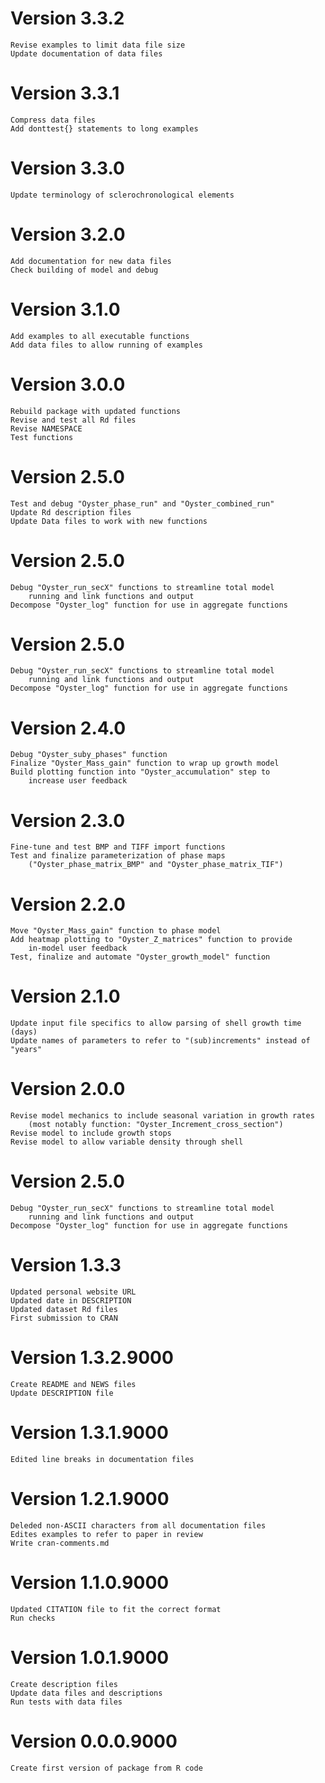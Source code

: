 # Version 3.3.2
    Revise examples to limit data file size
    Update documentation of data files

# Version 3.3.1
    Compress data files
    Add donttest{} statements to long examples

# Version 3.3.0
    Update terminology of sclerochronological elements

# Version 3.2.0
    Add documentation for new data files
    Check building of model and debug

# Version 3.1.0
    Add examples to all executable functions
    Add data files to allow running of examples

# Version 3.0.0
    Rebuild package with updated functions
    Revise and test all Rd files
    Revise NAMESPACE
    Test functions

# Version 2.5.0
    Test and debug "Oyster_phase_run" and "Oyster_combined_run"
    Update Rd description files
    Update Data files to work with new functions

# Version 2.5.0
    Debug "Oyster_run_secX" functions to streamline total model
        running and link functions and output
    Decompose "Oyster_log" function for use in aggregate functions

# Version 2.5.0
    Debug "Oyster_run_secX" functions to streamline total model
        running and link functions and output
    Decompose "Oyster_log" function for use in aggregate functions

# Version 2.4.0
    Debug "Oyster_suby_phases" function
    Finalize "Oyster_Mass_gain" function to wrap up growth model
    Build plotting function into "Oyster_accumulation" step to
        increase user feedback

# Version 2.3.0
    Fine-tune and test BMP and TIFF import functions
    Test and finalize parameterization of phase maps
        ("Oyster_phase_matrix_BMP" and "Oyster_phase_matrix_TIF")

# Version 2.2.0
    Move "Oyster_Mass_gain" function to phase model
    Add heatmap plotting to "Oyster_Z_matrices" function to provide
        in-model user feedback
    Test, finalize and automate "Oyster_growth_model" function

# Version 2.1.0
    Update input file specifics to allow parsing of shell growth time (days)
    Update names of parameters to refer to "(sub)increments" instead of "years"

# Version 2.0.0
    Revise model mechanics to include seasonal variation in growth rates
        (most notably function: "Oyster_Increment_cross_section")
    Revise model to include growth stops
    Revise model to allow variable density through shell

# Version 2.5.0
    Debug "Oyster_run_secX" functions to streamline total model
        running and link functions and output
    Decompose "Oyster_log" function for use in aggregate functions

# Version 1.3.3
    Updated personal website URL
    Updated date in DESCRIPTION
    Updated dataset Rd files
    First submission to CRAN

# Version 1.3.2.9000
    Create README and NEWS files
    Update DESCRIPTION file

# Version 1.3.1.9000
    Edited line breaks in documentation files

# Version 1.2.1.9000
    Deleded non-ASCII characters from all documentation files
    Edites examples to refer to paper in review
    Write cran-comments.md

# Version 1.1.0.9000
    Updated CITATION file to fit the correct format
    Run checks

# Version 1.0.1.9000
    Create description files
    Update data files and descriptions
    Run tests with data files

# Version 0.0.0.9000
    Create first version of package from R code